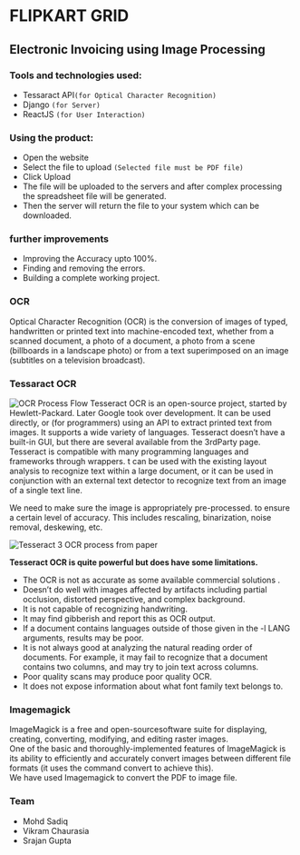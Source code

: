 # FLIPKART GRID
## Electronic Invoicing using Image Processing
### Tools and technologies used:
* Tessaract API`(for Optical Character Recognition)`
* Django `(for Server)`
* ReactJS `(for User Interaction)`
### Using the product:
* Open the website
* Select the file to upload `(Selected file must be PDF file)`
* Click Upload
* The file will be uploaded to the servers and after complex processing the spreadsheet file will be generated.
* Then the server will return the file to your system which can be downloaded.
### further improvements
* Improving the Accuracy upto 100%.
* Finding and removing the errors.
* Building a complete working project.
### OCR
Optical Character Recognition (OCR) is the conversion of images of typed, handwritten or printed text into machine-encoded text, whether from a scanned document, a photo of a document, a photo from a scene (billboards in a landscape photo) or from a text superimposed on an image (subtitles on a television broadcast).
### Tessaract OCR
![OCR Process Flow](https://miro.medium.com/max/700/1*iFK6nUOD9xCToOyVu48Phw.png)
Tesseract OCR is an open-source project, started by Hewlett-Packard. Later Google took over development. It can be used directly, or (for programmers) using an API to extract printed text from images. It supports a wide variety of languages. Tesseract doesn’t have a built-in GUI, but there are several available from the 3rdParty page. Tesseract is compatible with many programming languages and frameworks through wrappers. t can be used with the existing layout analysis to recognize text within a large document, or it can be used in conjunction with an external text detector to recognize text from an image of a single text line.

We need to make sure the image is appropriately pre-processed. to ensure a certain level of accuracy. This includes rescaling, binarization, noise removal, deskewing, etc.

![Tesseract 3 OCR process from paper](https://miro.medium.com/max/700/1*koItF8Mhlbg5W2ep662C5A.png)

<b>Tesseract OCR is quite powerful but does have some limitations.</b>
* The OCR is not as accurate as some available commercial solutions .
* Doesn’t do well with images affected by artifacts including partial occlusion, distorted perspective, and complex background.
* It is not capable of recognizing handwriting.
* It may find gibberish and report this as OCR output.
* If a document contains languages outside of those given in the -l LANG arguments, results may be poor.
* It is not always good at analyzing the natural reading order of documents. For example, it may fail to recognize that a document contains two columns, and may try to join text across columns.
* Poor quality scans may produce poor quality OCR.
* It does not expose information about what font family text belongs to.

### Imagemagick

ImageMagick is a free and open-sourcesoftware suite for displaying, creating, converting, modifying, and editing raster images.
<br/>
One of the basic and thoroughly-implemented features of ImageMagick is its ability to efficiently and accurately convert images between different file formats (it uses the command convert to achieve this).
<br/>
We have used Imagemagick to convert the PDF to image file.

### Team
* Mohd Sadiq
* Vikram Chaurasia
* Srajan Gupta
